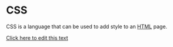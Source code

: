 # CSS

CSS is a language that can be used to add style to an [HTML](/wiki/HTML) page.

[Click here to edit this text](/edit/CSS)